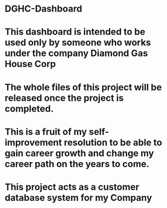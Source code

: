 # DGHC-Dashboard

# This dashboard is intended to be used only by someone who works under the company Diamond Gas House Corp

# The whole files of this project will be released once the project is completed.

# This is a fruit of my self-improvement resolution to be able to gain career growth and change my career path on the years to come.

# This project acts as a customer database system for my Company
